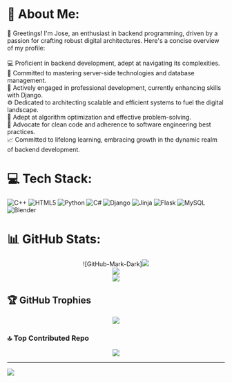 # 💫 About Me:
🌟 Greetings! I'm Jose, an enthusiast in backend programming, driven by a passion for crafting robust digital architectures. Here's a concise overview of my profile:<br><br>💻 Proficient in backend development, adept at navigating its complexities.<br>🎯 Committed to mastering server-side technologies and database management.<br>🌱 Actively engaged in professional development, currently enhancing skills with Django.<br>⚙️ Dedicated to architecting scalable and efficient systems to fuel the digital landscape.<br>🧠 Adept at algorithm optimization and effective problem-solving.<br>🧹 Advocate for clean code and adherence to software engineering best practices.<br>📈 Committed to lifelong learning, embracing growth in the dynamic realm of backend development.


# 💻 Tech Stack:
![C++](https://img.shields.io/badge/c++-%2300599C.svg?style=for-the-badge&logo=c%2B%2B&logoColor=white) ![HTML5](https://img.shields.io/badge/html5-%23E34F26.svg?style=for-the-badge&logo=html5&logoColor=white) ![Python](https://img.shields.io/badge/python-3670A0?style=for-the-badge&logo=python&logoColor=ffdd54) ![C#](https://img.shields.io/badge/c%23-%23239120.svg?style=for-the-badge&logo=csharp&logoColor=white) ![Django](https://img.shields.io/badge/django-%23092E20.svg?style=for-the-badge&logo=django&logoColor=white) ![Jinja](https://img.shields.io/badge/jinja-white.svg?style=for-the-badge&logo=jinja&logoColor=black) ![Flask](https://img.shields.io/badge/flask-%23000.svg?style=for-the-badge&logo=flask&logoColor=white) ![MySQL](https://img.shields.io/badge/mysql-%2300000f.svg?style=for-the-badge&logo=mysql&logoColor=white) ![Blender](https://img.shields.io/badge/blender-%23F5792A.svg?style=for-the-badge&logo=blender&logoColor=white)

# 📊 GitHub Stats:
<div align="center">
  ![GitHub-Mark-Dark]<img src="https://github-readme-stats.vercel.app/api?username=Jose05Code&theme=tokyonight&hide_border=false&include_all_commits=false&count_private=false"/><br/>
  <img src="https://github-readme-streak-stats.herokuapp.com/?user=Jose05Code&theme=tokyonight&hide_border=false"/><br/>
  <img src="https://github-readme-stats.vercel.app/api/top-langs/?username=Jose05Code&theme=tokyonight&hide_border=false&include_all_commits=false&count_private=false&layout=compact"/>
</div>

## 🏆 GitHub Trophies
<div align="center">
  <img src="https://github-profile-trophy.vercel.app/?username=Jose05Code&theme=radical&no-frame=true&no-bg=false&margin-w=4"/>
</div>

### 🔝 Top Contributed Repo
<div align="center">
  <img src="https://github-contributor-stats.vercel.app/api?username=Jose05Code&limit=5&theme=dark&combine_all_yearly_contributions=true"/>
</div>

---
[![](https://visitcount.itsvg.in/api?id=Jose05Code&icon=0&color=0)](https://visitcount.itsvg.in)

<!-- Proudly created with GPRM ( https://gprm.itsvg.in ) -->
